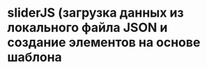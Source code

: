# sliderJS (загрузка данных из локального файла JSON и создание элементов на основе шаблона <template>)
